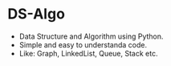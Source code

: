 # DS-Algo
- Data Structure and Algorithm using Python.
- Simple and easy to understanda code.
- Like: Graph, LinkedList, Queue, Stack etc.

